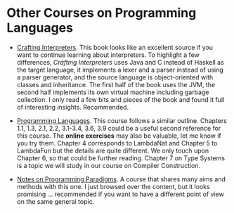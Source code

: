 # Other Courses on Programming Languages

- [Crafting Interpreters](http://craftinginterpreters.com/contents.html). This book looks like an excellent source if you want to continue learning about interpreters. To highlight a few differences, *Crafting Interpreters* uses Java and C instead of Haskell as the target language, it implements a lexer and a parser instead of using a parser generator, and the source language is object-oriented with classes and inheritance. The first half of the book uses the JVM, the second half implements its own virtual machine including garbage collection. I only read a few bits and pieces of the book and found it full of interesting insights. Recommended.

- [Programming Languages](https://opendsa-server.cs.vt.edu/ODSA/Books/PL/html/#). This course follows a similar outline. Chapters 1.1, 1.3, 2.1, 2.2, 3.1-3.4, 3.6, 3.9 could be a useful second reference for this course. The **online exercises** may also be valuable, let me know if you try them. Chapter 4 corresponds to LambdaNat and Chapter 5 to LambdaFun but the details are quite different. We only touch upon Chapter 6, so that could be further reading. Chapter 7 on Type Systems is a topic we will study in our course on Compiler Construction. 

- [Notes on Programming Paradigms](https://tgdwyer.github.io/). A course that shares many aims and methods with this one. I just browsed over the content, but it looks promising ... recommended if you want to have a different point of view on the same general topic.
